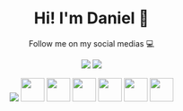 <div>
  <h1 align="center">
    Hi! I'm Daniel 👋
  </h1>
  <p align="center">
    Follow me on my social medias 💻
  </p>
</div>
<div>
  <p align="center">
    <a href="https://linkedin.com/in/dansouzaeu" target="_blank"><img src="https://img.shields.io/badge/LinkedIn-0077B5?style=for-the-badge&logo=linkedin&logoColor=white" /></a>
    <a href="https://t.me/dansouzaeu" target="_blank"><img src="https://img.shields.io/badge/Telegram-2CA5E0?style=for-the-badge&logo=telegram&logoColor=white" /></a>
  </p>
</div>
<div>
  <p align="center">
    <picture>
      <img src="https://github-readme-stats.vercel.app/api?username=dansouzaeu&count_private=true&show_icons=true&theme=dracula />
    </picture>
  </p>
</div><br>
<div>
  <p align="center">
    <picture><img src="https://cdn.jsdelivr.net/gh/devicons/devicon/icons/microsoftsqlserver/microsoftsqlserver-plain-wordmark.svg" width=42px /></picture>
    <picture><img src="https://cdn.jsdelivr.net/gh/devicons/devicon/icons/python/python-original-wordmark.svg" width=42px /></picture>
    <picture><img src="https://cdn.jsdelivr.net/gh/devicons/devicon/icons/html5/html5-original-wordmark.svg" width=42px /></picture>
    <picture><img src="https://cdn.jsdelivr.net/gh/devicons/devicon/icons/css3/css3-original-wordmark.svg" width=42px /></picture>
    <picture><img src="https://cdn.jsdelivr.net/gh/devicons/devicon/icons/vscode/vscode-original-wordmark.svg" width=42px /></picture>
    <picture><img src="https://cdn.jsdelivr.net/gh/devicons/devicon/icons/mysql/mysql-original-wordmark.svg" width=42px /></picture>
  </p>
</div>
